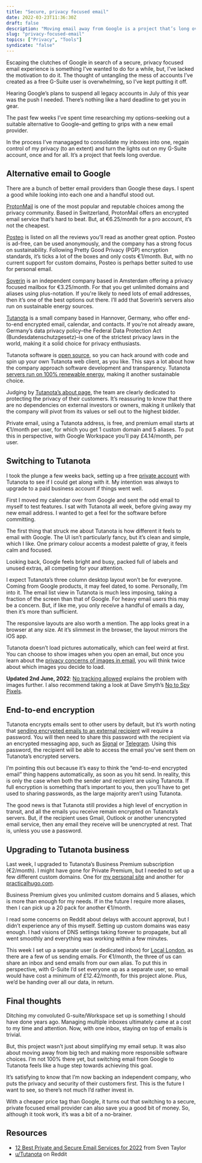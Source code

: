 ```yaml
---
title: "Secure, privacy focused email"
date: 2022-03-23T11:36:30Z
draft: false
description: "Moving email away from Google is a project that’s long overdue."
slug: "privacy-focused-email"
topics: ["Privacy", "Tools"]
syndicate: "false"
---
```


Escaping the clutches of Google in search of a secure, privacy focused email experience is something I’ve wanted to do for a while, but, I’ve lacked the motivation to do it. The thought of untangling the mess of accounts I’ve created as a free G-Suite user is overwhelming, so I’ve kept putting it off. 

Hearing Google’s plans to suspend all legacy accounts in July of this year was the push I needed. There’s nothing like a hard deadline to get you in gear. 

The past few weeks I’ve spent time researching my options–seeking out a suitable alternative to Google–and getting to grips with a new email provider.

In the process I’ve managaged to consolidate my inboxes into one, regain control of my privacy (to an extent) and turn the lights out on my G-Suite account, once and for all. It’s a project that feels long overdue.


## Alternative email to Google 

There are a bunch of better email providers than Google these days. I spent a good while looking into each one and a handful stood out. 

[ProtonMail](https://protonmail.com/) is one of the most popular and reputable choices among the privacy community. Based in Switzerland, ProtonMail offers an encrypted email service that’s hard to beat. But, at €6.25/month for a pro account, it’s not the cheapest. 

[Posteo](https://posteo.de/en) is listed on all the reviews you’ll read as another great option. Posteo is ad-free, can be used anonymously, and the company has a strong focus on sustainability. Following Pretty Good Privacy (PGP) encryption standards, it’s ticks a lot of the boxes and only costs €1/month. But, with no current support for custom domains, Posteo is perhaps better suited to use for personal email.

[Soverin](https://soverin.net/) is an independent company based in Amsterdam offering a privacy focused mailbox for €3.25/month. For that you get unlimited domains and aliases using plus-notation. If you're likely to need lots of email addresses, then it’s one of the best options out there. I’ll add that Soverin’s servers also run on sustainable energy sources.

[Tutanota](https://tutanota.com/) is a small company based in Hannover, Germany, who offer end-to-end encrypted email, calendar, and contacts. If you’re not already aware, Germany’s data privacy policy–the Federal Data Protection Act (Bundesdatenschutzgesetz)–is one of the strictest privacy laws in the world, making it a solid choice for privacy enthusiasts.

Tutanota software is [open source](https://github.com/tutao/tutanota), so you can hack around with code and spin up your own Tutanota web client, as you like. This says a lot about how the company approach software development and transparency. Tutanota [servers run on 100% renewable energy](https://tutanota.com/blog/posts/green-email), making it another sustainable choice. 

Judging by [Tutanota’s about page](https://tutanota.com/about/), the team are clearly dedicated to protecting the privacy of their customers. It’s reassuring to know that there are no dependencies on external investors or owners, making it unlikely that the company will pivot from its values or sell out to the highest bidder.

Private email, using a Tutanota address, is free, and premium email starts at €1/month per user, for which you get 1 custom domain and 5 aliases. To put this in perspective, with Google Workspace you’ll pay £4.14/month, per user.


## Switching to Tutanota

I took the plunge a few weeks back, setting up a free [private account](https://tutanota.com/pricing/) with Tutanota to see if I could get along with it. My intention was always to upgrade to a paid business account if things went well.

First I moved my calendar over from Google and sent the odd email to myself to test features. I sat with Tutanota all week, before giving away my new email address. I wanted to get a feel for the software before committing. 

The first thing that struck me about Tutanota is how different it feels to email with Google. The UI isn’t particularly fancy, but it’s clean and simple, which I like. One primary colour accents a modest palette of gray, it feels calm and focused. 

Looking back, Google feels bright and busy, packed full of labels and unused extras, all competing for your attention. 

I expect Tutanota’s three column desktop layout won’t be for everyone. Coming from Google products, it may feel dated, to some. Personally, I’m into it. The email list view in Tutanota is much less imposing, taking a fraction of the screen than that of Google. For heavy email users this may be a concern. But, if like me, you only receive a handful of emails a day, then it’s more than sufficient.

The responsive layouts are also worth a mention. The app looks great in a browser at any size. At it’s slimmest in the browser, the layout mirrors the iOS app.

Tutanota doesn’t load pictures automatically, which can feel weird at first. You can choose to show images when you open an email, but once you learn about the [privacy concerns of images in email](https://tutanota.com/faq/#load-images), you will think twice about which images you decide to load. 

**Updated 2nd June, 2022**: [No tracking allowed](https://tutanota.com/blog/posts/most-secure-email-service/#no-tracking-allowed) explains the problem with images further. I also recommend taking a look at Dave Smyth’s [No to Spy Pixels](https://notospypixels.com/).

## End-to-end encryption

Tutanota encrypts emails sent to other users by default, but it’s worth noting that [sending encrypted emails to an external recipient](https://tutanota.com/faq#encrypted-emails-external) will require a password.  You will then need to share this password with the recipient via an encrypted messaging app, such as [Signal](https://signal.org/) or [Telegram](https://telegram.org/). Using this password, the recipient will be able to access the email you’ve sent them on Tutanota’s encrypted servers. 

I’m pointing this out because it’s easy to think the “end-to-end encrypted email” thing happens automatically, as soon as you hit send. In reality, this is only the case when both the sender and recipient are using Tutanota. If full encryption is something that’s important to you, then you’ll have to get used to sharing passwords, as the large majority aren’t using Tutanota.

The good news is that Tutanota still provides a high level of encryption in transit, and all the emails you receive remain encrypted on Tutanota’s servers. But, if the recipient uses Gmail, Outlook or another unencrypted email service, then any email they receive will be unencrypted at rest. That is, unless you use a password.


## Upgrading to Tutanota business

Last week, I upgraded to Tutanota’s Business Premium subscription (€2/month). I might have gone for Private Premium, but I needed to set up a few different custom domains. One for [my personal site](https://harrycresswell.com/) and another for [practicalhugo.com](https://www.practicalhugo.com/). 

Business Premium gives you unlimited custom domains and 5 aliases, which is more than enough for my needs. If in the future I require more aliases, then I can pick up a 20 pack for another €1/month.

I read some concerns on Reddit about delays with account approval, but I didn’t experience any of this myself. Setting up custom domains was easy enough. I had visions of DNS settings taking forever to propagate, but all went smoothly and everything was working within a few minutes.

This week I set up a separate user (a dedicated inbox) for [Local London](https://locallondon.life/), as there are a few of us sending emails. For €1/month, the three of us can share an inbox and send emails from our own alias. To put this in perspective, with G-Suite I’d set everyone up as a separate user, so email would have cost a minimum of £12.42/month, for this project alone. Plus, we’d be handing over all our data, in return.


## Final thoughts

Ditching my convoluted G-suite/Workspace set up is something I should have done years ago. Managing multiple inboxes ultimately came at a cost to my time and attention. Now, with one inbox, staying on top of emails is trivial. 

But, this project wasn’t just about simplifying my email setup. It was also about moving away from big tech and making more responsible software choices. I’m not 100% there yet, but switching email from Google to Tutanota feels like a huge step towards achieving this goal. 

It’s satisfying to know that I’m now backing an independent company, who puts the privacy and security of their customers first. This is the future I want to see, so there’s not much I’d rather invest in. 

With a cheaper price tag than Google, it turns out that switching to a secure, private focused email provider can also save you a good bit of money. So, although it took work, it’s was a bit of a no-brainer.

## Resources

- [12 Best Private and Secure Email Services for 2022](https://restoreprivacy.com/email/secure/) from Sven Taylor
- [u/Tutanota](https://www.reddit.com/user/Tutanota/) on Reddit




